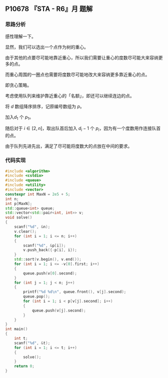 ## P10678 『STA - R6』月 题解

### 思路分析

感性理解一下。

显然，我们可以选出一个点作为树的重心。

由于其他的点要尽可能地靠近重心，所以我们需要让重心的度数尽可能大来容纳更多的点。

而重心周围的一圈点也需要将度数尽可能地改大来容纳更多靠近重心的点。

即贪心策略。

考虑使用队列来维护靠近重心的「名额」，即还可以继续连边的点。

将 $d$ 数组降序排序，记原编号数组为 $p$。

加入$d_1$ 个 $p_1$。

随后对于 $i \in [2, n]$，取出队首后加入 $d_i - 1$ 个 $p_i$，因为有一个度数用作连接队首的点。

由于队列先进先出，满足了尽可能将度数大的点放在中间的要求。

### 代码实现

```cpp
#include <algorithm>
#include <cstdio>
#include <queue>
#include <utility>
#include <vector>
constexpr int MaxN = 2e5 + 5;
int n;
int p[MaxN];
std::queue<int> queue;
std::vector<std::pair<int, int>> v;
void solve()
{
    scanf("%d", &n);
    v.clear();
    for (int i = 1; i <= n; i++)
    {
        scanf("%d", &p[i]);
        v.push_back({-p[i], i});
    }
    std::sort(v.begin(), v.end());
    for (int i = 1; i <= -v[0].first; i++)
    {
        queue.push(v[0].second);
    }
    for (int j = 1; j < n; j++)
    {
        printf("%d %d\n", queue.front(), v[j].second);
        queue.pop();
        for (int i = 1; i < p[v[j].second]; i++)
        {
            queue.push(v[j].second);
        }
    }
}
int main()
{
    int t;
    scanf("%d", &t);
    for (int i = 1; i <= t; i++)
    {
        solve();
    }
    return 0;
}
```


